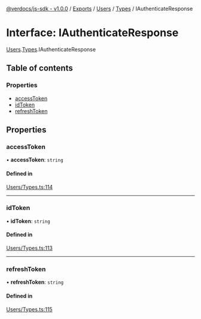 [@verdocs/js-sdk - v1.0.0](../README.md) / [Exports](../modules.md) / [Users](../modules/Users.md) / [Types](../modules/Users.Types.md) / IAuthenticateResponse

# Interface: IAuthenticateResponse

[Users](../modules/Users.md).[Types](../modules/Users.Types.md).IAuthenticateResponse

## Table of contents

### Properties

- [accessToken](Users.Types.IAuthenticateResponse.md#accesstoken)
- [idToken](Users.Types.IAuthenticateResponse.md#idtoken)
- [refreshToken](Users.Types.IAuthenticateResponse.md#refreshtoken)

## Properties

### accessToken

• **accessToken**: `string`

#### Defined in

[Users/Types.ts:114](https://github.com/Verdocs/js-sdk/blob/34c7ea0/src/Users/Types.ts#L114)

___

### idToken

• **idToken**: `string`

#### Defined in

[Users/Types.ts:113](https://github.com/Verdocs/js-sdk/blob/34c7ea0/src/Users/Types.ts#L113)

___

### refreshToken

• **refreshToken**: `string`

#### Defined in

[Users/Types.ts:115](https://github.com/Verdocs/js-sdk/blob/34c7ea0/src/Users/Types.ts#L115)
